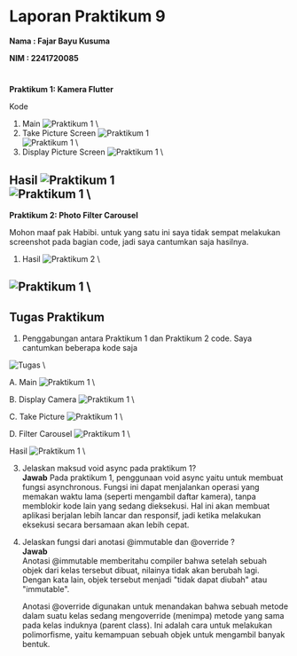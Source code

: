 # Laporan Praktikum 9
**Nama  : Fajar Bayu Kusuma**

**NIM   : 2241720085**

#

**Praktikum 1: Kamera Flutter**

Kode
1. Main
![Praktikum 1](../Jobsheet%209%20-%20Plugin%20Kamera/img/Screenshot%202024-11-08%20044050.png "Main") \
2. Take Picture Screen
![Praktikum 1](../Jobsheet%209%20-%20Plugin%20Kamera/img/Screenshot%202024-11-08%20044107.png "Take Picture Screen") \
![Praktikum 1](../Jobsheet%209%20-%20Plugin%20Kamera/img/Screenshot%202024-11-08%20044117.png "Take Picture Screen") \
3. Display Picture Screen
![Praktikum 1](../Jobsheet%209%20-%20Plugin%20Kamera/img/Screenshot%202024-11-08%20044126.png "Display Picture Screen") \

Hasil
![Praktikum 1](../Jobsheet%209%20-%20Plugin%20Kamera/img/Screenshot%202024-11-08%20062136.png "Hasil") \
![Praktikum 1](../Jobsheet%209%20-%20Plugin%20Kamera/img/Screenshot%202024-11-08%20062148.png "Hasil") \
---

**Praktikum 2: Photo Filter Carousel**

Mohon maaf pak Habibi. untuk yang satu ini saya tidak sempat melakukan screenshot pada bagian code, jadi saya cantumkan saja hasilnya.

1. Hasil
![Praktikum 2](../Jobsheet%209%20-%20Plugin%20Kamera/img/Screenshot%202024-11-08%20050538.png "Hasil") \

![Praktikum 1](../Jobsheet%209%20-%20Plugin%20Kamera/img/Screenshot%202024-11-08%20050555.png "Main") \
---

## Tugas Praktikum

1. Penggabungan antara Praktikum 1 dan Praktikum 2
code. Saya cantumkan beberapa kode saja

![Tugas](../Jobsheet%209%20-%20Plugin%20Kamera/img/Screenshot%202024-11-08%20063611.png "Code") \


A. Main
![Praktikum 1](../Jobsheet%209%20-%20Plugin%20Kamera/img/Screenshot%202024-11-08%20063534.png "Main") \


B. Display Camera
![Praktikum 1](../Jobsheet%209%20-%20Plugin%20Kamera/img/Screenshot%202024-11-08%20063555.png "Display") \


C. Take Picture
![Praktikum 1](../Jobsheet%209%20-%20Plugin%20Kamera/img/Screenshot%202024-11-08%20063546.png "Main") \


D. Filter Carousel
![Praktikum 1](../Jobsheet%209%20-%20Plugin%20Kamera/img/Screenshot%202024-11-08%20063632.png "Main") \


Hasil
![Praktikum 1](../Jobsheet%209%20-%20Plugin%20Kamera/img/Screenshot%202024-11-08%20061940.png "Main") \


3. Jelaskan maksud void async pada praktikum 1?\
**Jawab**
    Pada praktikum 1, penggunaan void async yaitu untuk membuat fungsi asynchronous. Fungsi ini dapat menjalankan operasi yang memakan waktu lama (seperti mengambil daftar kamera), tanpa memblokir kode lain yang sedang dieksekusi. Hal ini akan membuat aplikasi berjalan lebih lancar dan responsif, jadi ketika melakukan eksekusi secara bersamaan akan lebih cepat.

4. Jelaskan fungsi dari anotasi @immutable dan @override ?\
    **Jawab** \
    Anotasi @immutable memberitahu compiler bahwa setelah sebuah objek dari kelas tersebut dibuat, nilainya tidak akan berubah lagi. Dengan kata lain, objek tersebut menjadi "tidak dapat diubah" atau "immutable".

    Anotasi @override digunakan untuk menandakan bahwa sebuah metode dalam suatu kelas sedang mengoverride (menimpa) metode yang sama pada kelas induknya (parent class). Ini adalah cara untuk melakukan polimorfisme, yaitu kemampuan sebuah objek untuk mengambil banyak bentuk.


